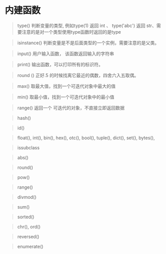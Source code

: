 # 内建函数
> type()  判断变量的类型,  例如type(1) 返回 int 、 type('abc') 返回 str、需要注意的是对一个类型使用type函数时返回的是type

> isinstance() 判断变量是不是后面类型的一个实例，需要注意的是父类。

> input() 用户输入函数， 该函数返回输入的字符串

> print() 输出函数，可以打印所有的标识符。

> round () 正好.5 的时候找离它最近的偶数，四舍六入五取偶。

> max() 取最大值，找到一个可迭代对象中最大的值

> min() 取最小值，找到一个可迭代对象中的最小值

> range() 返回一个 可迭代的对象，不直接立即返回数据

> hash()

> id()

>  float(),   int(),  bin(), hex(), otc(), bool(),  tuple(),  dict(),  set(), bytes(),  

> issubclass

> abs()

>  round()

> pow()

> range()

> divmod()

> sum()

> sorted()

> chr(),   ord()

> reversed()

> enumerate()  
<!--stackedit_data:
eyJoaXN0b3J5IjpbNDY5NzI1MzU3LDE2MzY2MTQ2NzgsMTI4ND
k1NDY4NywxOTI2OTE0MjUwLDQ3NTEzMjM0NywtNDk0OTM5MDMx
LC0xNTI2NjYwNDAsLTQyMjc4MTA1NCw3MzQ5NzAyMzAsNzM0OT
cwMjMwLC02NDI0NzQxNTIsMTMzNDE1MTk3LDEyNDg2NTYxNDAs
MTYyMDM4NTc4MywyNDk3NTk3MDFdfQ==
-->